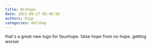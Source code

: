 ```yaml
---
title: Bishops
date: 2021-09-27 05:49:58
authors: Ripp
categories: Holiday
---
```


 that's a great new logo for fauxhope. 
false hope from no hope. getting worser